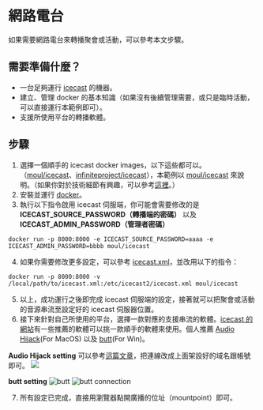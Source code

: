 網路電台
===

如果需要網路電台來轉播聚會或活動，可以參考本文步驟。

## 需要準備什麼？

* 一台足夠運行 [icecast](https://icecast.org) 的機器。
* 建立、管理 docker 的基本知識（如果沒有後續管理需要，或只是臨時活動，可以直接運行本範例即可）。
* 支援所使用平台的轉播軟體。

## 步驟

1. 選擇一個順手的 icecast docker images，以下這些都可以。（[moul/icecast](https://hub.docker.com/r/moul/icecast)、[infiniteproject/icecast](https://hub.docker.com/r/infiniteproject/icecast)），本範例以 [moul/icecast](https://github.com/moul/docker-icecast) 來說明。（如果你對於技術細節有興趣，可以參考[這裡](https://blog.sylee.tw/play-icecast-and-those-tear)。）
2. 安裝並運行 [docker](https://docs.docker.com/install/)。
3. 執行以下指令啟用 icecast 伺服端，你可能會需要修改的是 **ICECAST_SOURCE_PASSWORD（轉播端的密碼）** 以及 **ICECAST_ADMIN_PASSWORD（管理者密碼）**

```
docker run -p 8000:8000 -e ICECAST_SOURCE_PASSWORD=aaaa -e ICECAST_ADMIN_PASSWORD=bbbb moul/icecast
```

4. 如果你需要修改更多設定，可以參考 [icecast.xml](https://github.com/moul/docker-icecast/blob/master/etc/icecast2/icecast.xml)，並改用以下的指令：

```
docker run -p 8000:8000 -v /local/path/to/icecast.xml:/etc/icecast2/icecast.xml moul/icecast
```

5. 以上，成功運行之後即完成 icecast 伺服端的設定，接著就可以把聚會或活動的音源串流至設定好的 icecast 伺服器位置。
6. 接下來針對自己所使用的平台，選擇一款對應的支援串流的軟體。[icecast 的網站](http://icecast.org/apps/)有一些推薦的軟體可以挑一款順手的軟體來使用。個人推薦 [Audio Hijack]()(For MacOS) 以及 [butt](http://danielnoethen.de/)(For Win)。

**Audio Hijack setting**
可以參考[這篇文章](https://weblog.rogueamoeba.com/2018/06/28/migrating-your-broadcast-from-nicecast-to-audio-hijack/)，把連線改成上面架設好的域名跟帳號即可。
![](https://i.imgur.com/vukR09G.png)

**butt setting**
![butt](https://i.imgur.com/kazeM0i.png)
![butt connection](https://i.imgur.com/rPlpVC7.png)

7. 所有設定已完成，直接用瀏覽器點開廣播的位址（mountpoint）即可。
